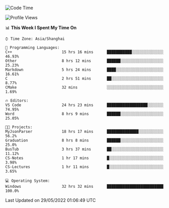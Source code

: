 <!--START_SECTION:waka-->
![Code Time](http://img.shields.io/badge/Code%20Time-70%20hrs%2014%20mins-blue)

![Profile Views](http://img.shields.io/badge/Profile%20Views-5-blue)

📊 **This Week I Spent My Time On** 

```text
⌚︎ Time Zone: Asia/Shanghai

💬 Programming Languages: 
C++                      15 hrs 16 mins      ███████████░░░░░░░░░░░░░░   46.93% 
Other                    8 hrs 12 mins       ██████░░░░░░░░░░░░░░░░░░░   25.23% 
Markdown                 5 hrs 24 mins       ████░░░░░░░░░░░░░░░░░░░░░   16.61% 
C                        2 hrs 51 mins       ██░░░░░░░░░░░░░░░░░░░░░░░   8.77% 
CMake                    32 mins             ░░░░░░░░░░░░░░░░░░░░░░░░░   1.69%

🔥 Editors: 
VS Code                  24 hrs 23 mins      ██████████████████░░░░░░░   74.95% 
Word                     8 hrs 9 mins        ██████░░░░░░░░░░░░░░░░░░░   25.05%

🐱‍💻 Projects: 
MyJsonParser             18 hrs 17 mins      ██████████████░░░░░░░░░░░   56.2% 
Graduation               8 hrs 8 mins        ██████░░░░░░░░░░░░░░░░░░░   25.0% 
BusTub                   3 hrs 37 mins       ██░░░░░░░░░░░░░░░░░░░░░░░   11.12% 
CS-Notes                 1 hr 17 mins        █░░░░░░░░░░░░░░░░░░░░░░░░   3.98% 
CS-Lectures              1 hr 11 mins        █░░░░░░░░░░░░░░░░░░░░░░░░   3.65%

💻 Operating System: 
Windows                  32 hrs 32 mins      █████████████████████████   100.0%

```


 Last Updated on 29/05/2022 01:06:49 UTC
<!--END_SECTION:waka-->